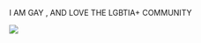 I AM GAY , AND LOVE THE LGBTIA+ COMMUNITY


<p align="left"> <img src="https://www.vecteezy.com/vector-art/7973118-lgbt-pride-flag-rainbow-flag-background-multicolored-peace-flag-movement-original-colors-symbol-horizontal-stripes-icon-graphic-design-sign-mockup" /> </p>
